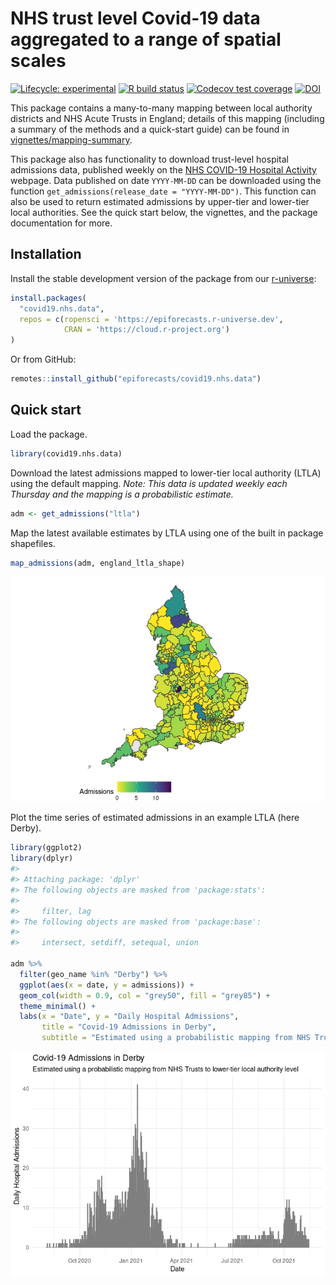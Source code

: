 
# NHS trust level Covid-19 data aggregated to a range of spatial scales

[![Lifecycle:
experimental](https://img.shields.io/badge/lifecycle-experimental-orange.svg)](https://www.tidyverse.org/lifecycle/#experimental)
[![R build
status](https://github.com/epiforecasts/covid19.nhs.data/workflows/R-CMD-check/badge.svg)](https://github.com/epiforecasts/covid19.nhs.data/actions)
[![Codecov test
coverage](https://codecov.io/gh/epiforecasts/covid19.nhs.data/branch/master/graph/badge.svg)](https://codecov.io/gh/epiforecasts/covid19.nhs.data?branch=master)
[![DOI](https://zenodo.org/badge/312314841.svg)](https://zenodo.org/badge/latestdoi/312314841)

This package contains a many-to-many mapping between local authority
districts and NHS Acute Trusts in England; details of this mapping
(including a summary of the methods and a quick-start guide) can be
found in
[vignettes/mapping-summary](https://epiforecasts.io/covid19.nhs.data/articles/mapping_summary.html).

This package also has functionality to download trust-level hospital
admissions data, published weekly on the [NHS COVID-19 Hospital
Activity](https://www.england.nhs.uk/statistics/statistical-work-areas/covid-19-hospital-activity/)
webpage. Data published on date `YYYY-MM-DD` can be downloaded using the
function `get_admissions(release_date = "YYYY-MM-DD")`. This function
can also be used to return estimated admissions by upper-tier and
lower-tier local authorities. See the quick start below, the vignettes,
and the package documentation for more.

## Installation

Install the stable development version of the package from our
[r-universe](https://epiforecasts.r-universe.dev):

``` r
install.packages(
  "covid19.nhs.data",
  repos = c(ropensci = 'https://epiforecasts.r-universe.dev',
            CRAN = 'https://cloud.r-project.org')
)
```

Or from GitHub:

``` r
remotes::install_github("epiforecasts/covid19.nhs.data")
```

## Quick start

Load the package.

``` r
library(covid19.nhs.data)
```

Download the latest admissions mapped to lower-tier local authority
(LTLA) using the default mapping. *Note: This data is updated weekly
each Thursday and the mapping is a probabilistic estimate.*

``` r
adm <- get_admissions("ltla")
```

Map the latest available estimates by LTLA using one of the built in
package shapefiles.

``` r
map_admissions(adm, england_ltla_shape)
```

![](man/figures/map-1.png)<!-- -->

Plot the time series of estimated admissions in an example LTLA (here
Derby).

``` r
library(ggplot2)
library(dplyr)
#> 
#> Attaching package: 'dplyr'
#> The following objects are masked from 'package:stats':
#> 
#>     filter, lag
#> The following objects are masked from 'package:base':
#> 
#>     intersect, setdiff, setequal, union

adm %>% 
  filter(geo_name %in% "Derby") %>% 
  ggplot(aes(x = date, y = admissions)) + 
  geom_col(width = 0.9, col = "grey50", fill = "grey85") +
  theme_minimal() +
  labs(x = "Date", y = "Daily Hospital Admissions",
       title = "Covid-19 Admissions in Derby", 
       subtitle = "Estimated using a probabilistic mapping from NHS Trusts to lower-tier local authority level")
```

![](man/figures/timeseries-1.png)<!-- -->
